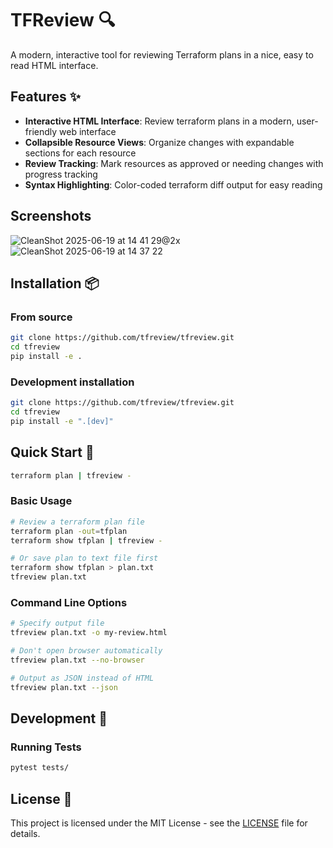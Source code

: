 # TFReview 🔍

A modern, interactive tool for reviewing Terraform plans in a nice, easy to read HTML interface.

## Features ✨

- **Interactive HTML Interface**: Review terraform plans in a modern, user-friendly web interface
- **Collapsible Resource Views**: Organize changes with expandable sections for each resource
- **Review Tracking**: Mark resources as approved or needing changes with progress tracking
- **Syntax Highlighting**: Color-coded terraform diff output for easy reading

## Screenshots
![CleanShot 2025-06-19 at 14 41 29@2x](https://github.com/user-attachments/assets/7a24b08c-6d45-4d48-a43c-975ea80bccea)
![CleanShot 2025-06-19 at 14 37 22](https://github.com/user-attachments/assets/214c19d6-f1ad-493a-83ff-490e3b66a3cc)


## Installation 📦

### From source

```bash
git clone https://github.com/tfreview/tfreview.git
cd tfreview
pip install -e .
```

### Development installation

```bash
git clone https://github.com/tfreview/tfreview.git
cd tfreview
pip install -e ".[dev]"
```

## Quick Start 🚀

```bash
terraform plan | tfreview -
```

### Basic Usage

```bash
# Review a terraform plan file
terraform plan -out=tfplan
terraform show tfplan | tfreview -

# Or save plan to text file first
terraform show tfplan > plan.txt
tfreview plan.txt
```

### Command Line Options

```bash
# Specify output file
tfreview plan.txt -o my-review.html

# Don't open browser automatically
tfreview plan.txt --no-browser

# Output as JSON instead of HTML
tfreview plan.txt --json

```

## Development 🔧

### Running Tests

```bash
pytest tests/
```

## License 📄

This project is licensed under the MIT License - see the [LICENSE](LICENSE) file for details.
